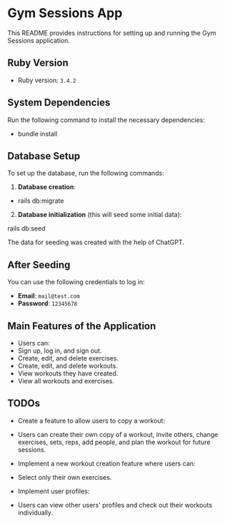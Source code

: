 # Gym Sessions App

This README provides instructions for setting up and running the Gym Sessions application.

## Ruby Version

- Ruby version: `3.4.2`

## System Dependencies

Run the following command to install the necessary dependencies:

- bundle install

## Database Setup

To set up the database, run the following commands:

1. **Database creation**:

- rails db:migrate

2. **Database initialization** (this will seed some initial data):

rails db:seed

The data for seeding was created with the help of ChatGPT.

## After Seeding

You can use the following credentials to log in:

- **Email**: `mail@test.com`
- **Password**: `12345678`

## Main Features of the Application

- Users can:
- Sign up, log in, and sign out.
- Create, edit, and delete exercises.
- Create, edit, and delete workouts.
- View workouts they have created.
- View all workouts and exercises.

## TODOs

- Create a feature to allow users to copy a workout:
- Users can create their own copy of a workout, invite others, change exercises, sets, reps, add people, and plan the workout for future sessions.

- Implement a new workout creation feature where users can:
- Select only their own exercises.

- Implement user profiles:
- Users can view other users' profiles and check out their workouts individually.
